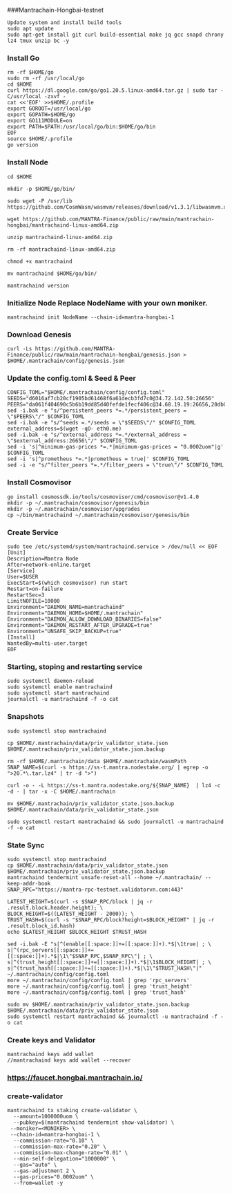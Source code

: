 ###Mantrachain-Hongbai-testnet

	Update system and install build tools
	sudo apt update
	sudo apt-get install git curl build-essential make jq gcc snapd chrony lz4 tmux unzip bc -y

### Install Go
	rm -rf $HOME/go
	sudo rm -rf /usr/local/go
	cd $HOME
	curl https://dl.google.com/go/go1.20.5.linux-amd64.tar.gz | sudo tar -C/usr/local -zxvf -
	cat <<'EOF' >>$HOME/.profile
	export GOROOT=/usr/local/go
	export GOPATH=$HOME/go
	export GO111MODULE=on
	export PATH=$PATH:/usr/local/go/bin:$HOME/go/bin
	EOF
	source $HOME/.profile
	go version

### Install Node
	cd $HOME

	mkdir -p $HOME/go/bin/

	sudo wget -P /usr/lib https://github.com/CosmWasm/wasmvm/releases/download/v1.3.1/libwasmvm.x86_64.so

	wget https://github.com/MANTRA-Finance/public/raw/main/mantrachain-hongbai/mantrachaind-linux-amd64.zip

	unzip mantrachaind-linux-amd64.zip

	rm -rf mantrachaind-linux-amd64.zip

	chmod +x mantrachaind

	mv mantrachaind $HOME/go/bin/

	mantrachaind version

### Initialize Node Replace NodeName with your own moniker.

	mantrachaind init NodeName --chain-id=mantra-hongbai-1

### Download Genesis
	curl -Ls https://github.com/MANTRA-Finance/public/raw/main/mantrachain-hongbai/genesis.json > $HOME/.mantrachain/config/genesis.json 

### Update the config.toml & Seed & Peer
	CONFIG_TOML="$HOME/.mantrachain/config/config.toml"
	SEEDS="d6016af7cb20cf1905bd61468f6a61decb3fd7c0@34.72.142.50:26656"
	PEERS="da061f404690c5b6b19dd85d40fefde1fecf406c@34.68.19.19:26656,20db08acbcac9b7114839e63539da2802b848982@34.72.148.3:26656"
	sed -i.bak -e "s/^persistent_peers *=.*/persistent_peers = \"$PEERS\"/" $CONFIG_TOML
	sed -i.bak -e "s/^seeds =.*/seeds = \"$SEEDS\"/" $CONFIG_TOML
	external_address=$(wget -qO- eth0.me)
	sed -i.bak -e "s/^external_address *=.*/external_address = \"$external_address:26656\"/" $CONFIG_TOML
	sed -i 's|^minimum-gas-prices *=.*|minimum-gas-prices = "0.0002uom"|g' $CONFIG_TOML
	sed -i 's|^prometheus *=.*|prometheus = true|' $CONFIG_TOML
	sed -i -e "s/^filter_peers *=.*/filter_peers = \"true\"/" $CONFIG_TOML
### Install Cosmovisor
	go install cosmossdk.io/tools/cosmovisor/cmd/cosmovisor@v1.4.0
	mkdir -p ~/.mantrachain/cosmovisor/genesis/bin
	mkdir -p ~/.mantrachain/cosmovisor/upgrades
	cp ~/bin/mantrachaind ~/.mantrachain/cosmovisor/genesis/bin

###  Create Service
	sudo tee /etc/systemd/system/mantrachaind.service > /dev/null << EOF
	[Unit]
	Description=Mantra Node
	After=network-online.target
	[Service]
	User=$USER
	ExecStart=$(which cosmovisor) run start
	Restart=on-failure
	RestartSec=3
	LimitNOFILE=10000
	Environment="DAEMON_NAME=mantrachaind"
	Environment="DAEMON_HOME=$HOME/.mantrachain"
	Environment="DAEMON_ALLOW_DOWNLOAD_BINARIES=false"
	Environment="DAEMON_RESTART_AFTER_UPGRADE=true"
	Environment="UNSAFE_SKIP_BACKUP=true"
	[Install]
	WantedBy=multi-user.target
	EOF

### Starting, stoping and restarting service
	sudo systemctl daemon-reload
	sudo systemctl enable mantrachaind
	sudo systemctl start mantrachaind
	journalctl -u mantrachaind -f -o cat

### Snapshots
	sudo systemctl stop mantrachaind

	cp $HOME/.mantrachain/data/priv_validator_state.json $HOME/.mantrachain/priv_validator_state.json.backup

	rm -rf $HOME/.mantrachain/data $HOME/.mantrachain/wasmPath
	SNAP_NAME=$(curl -s https://ss-t.mantra.nodestake.org/ | egrep -o ">20.*\.tar.lz4" | tr -d ">")

	curl -o - -L https://ss-t.mantra.nodestake.org/${SNAP_NAME}  | lz4 -c -d - | tar -x -C $HOME/.mantrachain

	mv $HOME/.mantrachain/priv_validator_state.json.backup $HOME/.mantrachain/data/priv_validator_state.json

	sudo systemctl restart mantrachaind && sudo journalctl -u mantrachaind -f -o cat

###  State Sync
	sudo systemctl stop mantrachaind
	cp $HOME/.mantrachain/data/priv_validator_state.json $HOME/.mantrachain/priv_validator_state.json.backup
	mantrachaind tendermint unsafe-reset-all --home ~/.mantrachain/ --keep-addr-book
	SNAP_RPC="https://mantra-rpc-testnet.validatorvn.com:443"
	
	LATEST_HEIGHT=$(curl -s $SNAP_RPC/block | jq -r .result.block.header.height); \
	BLOCK_HEIGHT=$((LATEST_HEIGHT - 2000)); \
	TRUST_HASH=$(curl -s "$SNAP_RPC/block?height=$BLOCK_HEIGHT" | jq -r .result.block_id.hash)
	echo $LATEST_HEIGHT $BLOCK_HEIGHT $TRUST_HASH

	sed -i.bak -E "s|^(enable[[:space:]]+=[[:space:]]+).*$|\1true| ; \
	s|^(rpc_servers[[:space:]]+=[[:space:]]+).*$|\1\"$SNAP_RPC,$SNAP_RPC\"| ; \
	s|^(trust_height[[:space:]]+=[[:space:]]+).*$|\1$BLOCK_HEIGHT| ; \
	s|^(trust_hash[[:space:]]+=[[:space:]]+).*$|\1\"$TRUST_HASH\"|" ~/.mantrachain/config/config.toml
	more ~/.mantrachain/config/config.toml | grep 'rpc_servers'
	more ~/.mantrachain/config/config.toml | grep 'trust_height'
	more ~/.mantrachain/config/config.toml | grep 'trust_hash'

	sudo mv $HOME/.mantrachain/priv_validator_state.json.backup $HOME/.mantrachain/data/priv_validator_state.json
	sudo systemctl restart mantrachaind && journalctl -u mantrachaind -f -o cat
###  Create keys and Validator
	mantrachaind keys add wallet
	//mantrachaind keys add wallet --recover
 ### https://faucet.hongbai.mantrachain.io/

 ### create-validator
	mantrachaind tx staking create-validator \
	  --amount=1000000uom \
	  --pubkey=$(mantrachaind tendermint show-validator) \
 	 --moniker=<MONIKER> \
 	 --chain-id=mantra-hongbai-1 \
	  --commission-rate="0.10" \
	  --commission-max-rate="0.20" \
	  --commission-max-change-rate="0.01" \
	  --min-self-delegation="1000000" \
	  --gas="auto" \
	  --gas-adjustment 2 \
	  --gas-prices="0.0002uom" \
	  --from=wallet -y



